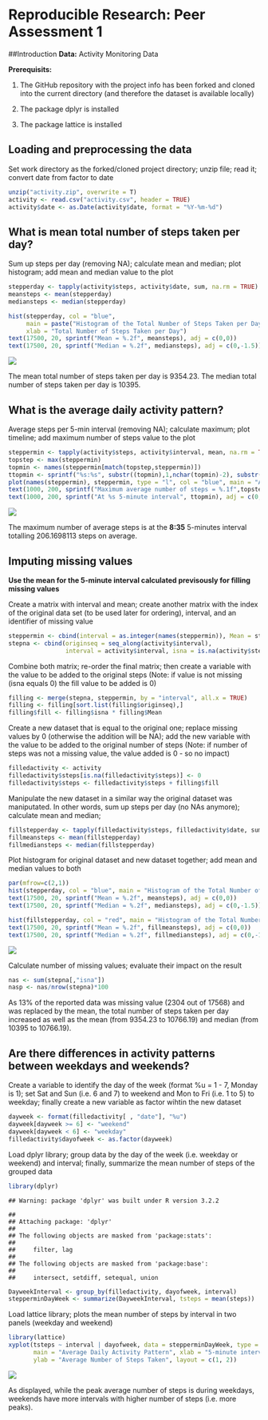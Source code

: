 # Reproducible Research: Peer Assessment 1

##Introduction
**Data:** Activity Monitoring Data

**Prerequisits:**

1. The GitHub repository with the project info has been forked and cloned into the current directory (and therefore the dataset is available locally)

2. The package dplyr is installed

3. The package lattice is installed


## Loading and preprocessing the data
Set work directory as the forked/cloned project directory; unzip file; read it; convert date from factor to date

```r
unzip("activity.zip", overwrite = T)
activity <- read.csv("activity.csv", header = TRUE)
activity$date <- as.Date(activity$date, format = "%Y-%m-%d")
```



## What is mean total number of steps taken per day?
Sum up steps per day (removing NA); calculate mean and median; plot histogram; add mean and median value to the plot

```r
stepperday <- tapply(activity$steps, activity$date, sum, na.rm = TRUE)
meansteps <- mean(stepperday)
mediansteps <- median(stepperday)

hist(stepperday, col = "blue", 
     main = paste("Histogram of the Total Number of Steps Taken per Day"), 
     xlab = "Total Number of Steps Taken per Day")
text(17500, 20, sprintf("Mean = %.2f", meansteps), adj = c(0,0))
text(17500, 20, sprintf("Median = %.2f", mediansteps), adj = c(0,-1.5))
```

![](PA1_template_files/figure-html/unnamed-chunk-2-1.png) 

The mean total number of steps taken per day is 9354.23.
The median total number of steps taken per day is 10395.



## What is the average daily activity pattern?
Average steps per 5-min interval (removing NA); calculate maximum;
plot timeline; add maximum number of steps value to the plot


```r
steppermin <- tapply(activity$steps, activity$interval, mean, na.rm = TRUE)
topstep <- max(steppermin)
topmin <- names(steppermin[match(topstep,steppermin)])
ttopmin <- sprintf("%s:%s", substr((topmin),1,nchar(topmin)-2), substr((topmin),nchar(topmin)-1, nchar(topmin)))
plot(names(steppermin), steppermin, type = "l", col = "blue", main = "Average Daily Activity Pattern", xlab = "5-minute interval", ylab = "Average Number of Steps Taken")
text(1000, 200, sprintf("Maximum average number of steps = %.1f",topstep), adj = c(0,0))
text(1000, 200, sprintf("At %s 5-minute interval", ttopmin), adj = c(0,1.5))
```

![](PA1_template_files/figure-html/unnamed-chunk-3-1.png) 

The maximum number of average steps is at the **8:35** 5-minutes interval totalling 206.1698113 steps on average.



## Imputing missing values
**Use the mean for the 5-minute interval calculated previsously for filling missing values**

Create a matrix with interval and mean; create another matrix with the index of the original data set (to be used later for ordering), interval, and an identifier of missing value 


```r
steppermin <- cbind(interval = as.integer(names(steppermin)), Mean = steppermin)
stepna <- cbind(originseq = seq_along(activity$interval), 
                interval = activity$interval, isna = is.na(activity$steps))
```

Combine both matrix; re-order the final matrix; then create a variable with the value to be added to the original steps (Note: if value is not missing (isna equals 0) the fill value to be added is 0)


```r
filling <- merge(stepna, steppermin, by = "interval", all.x = TRUE)
filling <- filling[sort.list(filling$originseq),]
filling$fill <- filling$isna * filling$Mean
```

Create a new dataset that is equal to the original one; replace missing values by 0 (otherwise the addition will be NA); add the new variable with the value to be added to the original number of steps (Note: if number of steps was not a missing value, the value added is 0 - so no impact)


```r
filledactivity <- activity
filledactivity$steps[is.na(filledactivity$steps)] <- 0
filledactivity$steps <- filledactivity$steps + filling$fill
```

Manipulate the new dataset in a similar way the original dataset was maniputated. In other words, sum up steps per day (no NAs anymore); calculate mean and median; 


```r
fillstepperday <- tapply(filledactivity$steps, filledactivity$date, sum)
fillmeansteps <- mean(fillstepperday)
fillmediansteps <- median(fillstepperday)
```

Plot histogram for original dataset and new dataset together; add mean and median values to both


```r
par(mfrow=c(2,1))
hist(stepperday, col = "blue", main = "Histogram of the Total Number of Steps Taken per Day", xlab = "Number of Steps - ignoring missing values")
text(17500, 20, sprintf("Mean = %.2f", meansteps), adj = c(0,0))
text(17500, 20, sprintf("Median = %.2f", mediansteps), adj = c(0,-1.5))

hist(fillstepperday, col = "red", main = "Histogram of the Total Number of Steps Taken per Day", xlab = "Number of Steps - missing values as 5-min interval mean")
text(17500, 20, sprintf("Mean = %.2f", fillmeansteps), adj = c(0,0))
text(17500, 20, sprintf("Median = %.2f", fillmediansteps), adj = c(0,-1.5))
```

![](PA1_template_files/figure-html/unnamed-chunk-8-1.png) 


Calculate number of missing values; evaluate their impact on the result 


```r
nas <- sum(stepna[,"isna"])
nasp <- nas/nrow(stepna)*100
```

As 13% of the reported data was missing value (2304 out of 17568) and was replaced by the mean, the total number of steps taken per day increased as well as the mean (from 9354.23 to 10766.19) and median (from 10395 to 10766.19).



## Are there differences in activity patterns between weekdays and weekends?
Create a variable to identify the day of the week (format %u = 1 - 7, Monday is 1); set Sat and Sun (i.e. 6 and 7) to weekend and Mon to Fri (i.e. 1 to 5) to weekday; finally create a new variable as factor wihtin the new dataset


```r
dayweek <- format(filledactivity[ , "date"], "%u")
dayweek[dayweek >= 6] <- "weekend"
dayweek[dayweek < 6] <- "weekday"
filledactivity$dayofweek <- as.factor(dayweek)
```

Load dplyr library; group data by the day of the week (i.e. weekday or weekend) and interval; finally, summarize the mean number of steps of the grouped data


```r
library(dplyr)
```

```
## Warning: package 'dplyr' was built under R version 3.2.2
```

```
## 
## Attaching package: 'dplyr'
## 
## The following objects are masked from 'package:stats':
## 
##     filter, lag
## 
## The following objects are masked from 'package:base':
## 
##     intersect, setdiff, setequal, union
```

```r
DayweekInterval <- group_by(filledactivity, dayofweek, interval)
stepperminDayWeek <- summarize(DayweekInterval, tsteps = mean(steps))
```


Load lattice library; plots the mean number of steps by interval in two panels (weekday and weekend) 

```r
library(lattice)
xyplot(tsteps ~ interval | dayofweek, data = stepperminDayWeek, type = "l", 
       main = "Average Daily Activity Pattern", xlab = "5-minute interval", 
       ylab = "Average Number of Steps Taken", layout = c(1, 2))
```

![](PA1_template_files/figure-html/unnamed-chunk-12-1.png) 

As displayed, while the peak average number of steps is during weekdays, weekends have more intervals with higher number of steps (i.e. more peaks).
